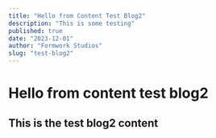 ```yaml
---
title: "Hello from Content Test Blog2"
description: "This is some testing"
published: true
date: "2023-12-01"
author: "Formwork Studios"
slug: "test-blog2"
---
```


# Hello from content test blog2

## This is the test blog2 content
